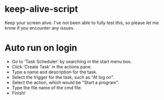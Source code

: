 # keep-alive-script
Keep your screen alive.
I've not been able to fully test this, so please let me know if you encounter any issues.

# Auto run on login
- Go to 'Task Scheduler' by searching in the start menu box.
- Click 'Create Task' in the actions pane.
- Type a name and description for the task.
- Select the trigger for the task, such as "At log on".
- Select the action, which would be "Start a program".
- Type the file name of the cmd file.
- Finish!

